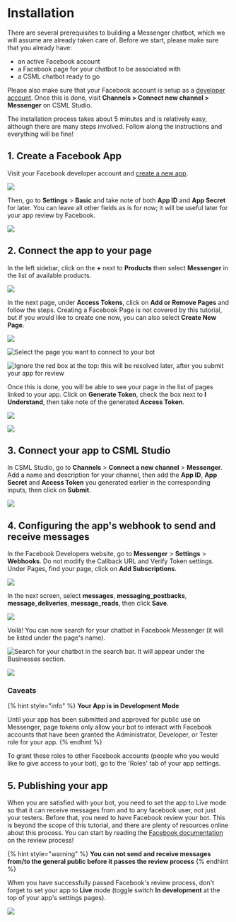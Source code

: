 # Installation

There are several prerequisites to building a Messenger chatbot, which we will assume are already taken care of. Before we start, please make sure that you already have:

* an active Facebook account
* a Facebook page for your chatbot to be associated with
* a CSML chatbot ready to go

Please also make sure that your Facebook account is setup as a [developer account](https://developers.facebook.com). Once this is done, visit **Channels &gt; Connect new channel &gt; Messenger** on CSML Studio.

The installation process takes about 5 minutes and is relatively easy, although there are many steps involved. Follow along the instructions and everything will be fine!

## 1. Create a Facebook App

Visit your Facebook developer account and [create a new app](https://developers.facebook.com/apps).

![](../../.gitbook/assets/capture-de-cran-2020-04-19-22.41.11.png)

Then, go to **Settings** &gt; **Basic** and take note of both **App ID** and **App Secret** for later. You can leave all other fields as is for now; it will be useful later for your app review by Facebook.

![](../../.gitbook/assets/capture-de-cran-2020-04-20-16.41.11.png)

## 2. Connect the app to your page

In the left sidebar, click on the **+** next to **Products** then select **Messenger** in the list of available products.

![](../../.gitbook/assets/capture-de-cran-2020-04-20-15.49.48.png)

In the next page, under **Access Tokens**, click on **Add or Remove Pages** and follow the steps. Creating a Facebook Page is not covered by this tutorial, but if you would like to create one now, you can also select **Create New Page**.

![](../../.gitbook/assets/capture-de-cran-2020-04-20-15.50.23.png)

![Select the page you want to connect to your bot](../../.gitbook/assets/capture-de-cran-2020-04-20-15.50.39%20%281%29.png)

![Ignore the red box at the top: this will be resolved later, after you submit your app for review](../../.gitbook/assets/capture-de-cran-2020-04-20-15.50.56.png)

Once this is done, you will be able to see your page in the list of pages linked to your app. Click on **Generate Token**, check the box next to **I Understand**, then take note of the generated **Access Token**.

![](../../.gitbook/assets/capture-de-cran-2020-04-20-15.51.26.png)

![](../../.gitbook/assets/capture-de-cran-2020-04-20-17.18.09%20%281%29.png)

## 3. Connect your app to CSML Studio

In CSML Studio, go to **Channels** &gt; **Connect a new channel** &gt; **Messenger**. Add a name and description for your channel, then add the **App ID**, **App Secret** and **Access Token** you generated earlier in the corresponding inputs, then click on **Submit**.

![](../../.gitbook/assets/capture-de-cran-2020-04-20-17.25.05.png)

## 4. Configuring the app's webhook to send and receive messages

In the Facebook Developers website, go to **Messenger** &gt; **Settings** &gt; **Webhooks**. Do not modify the Callback URL and Verify Token settings. Under Pages, find your page, click on **Add Subscriptions**.

![](../../.gitbook/assets/capture-de-cran-2020-04-20-17.34.43.png)

In the next screen, select **messages**, **messaging\_postbacks**, **message\_deliveries**, **message\_reads**, then click **Save**.

![](../../.gitbook/assets/capture-de-cran-2020-04-20-17.34.57.png)

Voilà! You can now search for your chatbot in Facebook Messenger \(it will be listed under the page's name\).

![Search for your chatbot in the search bar. It will appear under the Businesses section.](../../.gitbook/assets/capture-de-cran-2020-04-20-17.38.23.png)

![](../../.gitbook/assets/demomessenger-1.gif)

### Caveats

{% hint style="info" %}
**Your App is in Development Mode**

Until your app has been submitted and approved for public use on Messenger, page tokens only allow your bot to interact with Facebook accounts that have been granted the Administrator, Developer, or Tester role for your app.
{% endhint %}

To grant these roles to other Facebook accounts \(people who you would like to give access to your bot\), go to the 'Roles' tab of your app settings.

## 5. Publishing your app

When you are satisfied with your bot, you need to set the app to Live mode so that it can receive messages from and to any facebook user, not just your testers. Before that, you need to have Facebook review your bot. This is beyond the scope of this tutorial, and there are plenty of resources online about this process. You can start by reading the [Facebook documentation](https://developers.facebook.com/docs/apps/review/) on the review process!

{% hint style="warning" %}
**You can not send and receive messages from/to the general public before it passes the review process**
{% endhint %}

When you have successfully passed Facebook's review process, don't forget to set your app to **Live** mode \(toggle switch **In development** at the top of your app's settings pages\).

![](../../.gitbook/assets/capture-de-cran-2020-04-20-18.21.46.png)

